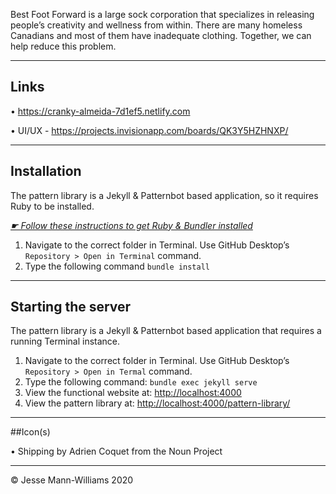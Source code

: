 Best Foot Forward is a large sock corporation that specializes in releasing people’s creativity and wellness from within. There are many homeless Canadians and most of them have inadequate clothing. Together, we can help reduce this problem.

---

## Links

• https://cranky-almeida-7d1ef5.netlify.com

• UI/UX - https://projects.invisionapp.com/boards/QK3Y5HZHNXP/

---

## Installation

The pattern library is a Jekyll & Patternbot based application, so it requires Ruby to be installed.

[*☛ Follow these instructions to get Ruby & Bundler installed*](https://learn-the-web.algonquindesign.ca/courses/web-dev-4/install-more-developer-tools/)

1. Navigate to the correct folder in Terminal. Use GitHub Desktop’s `Repository > Open in Terminal` command.
2. Type the following command `bundle install`

---

## Starting the server

The pattern library is a Jekyll & Patternbot based application that requires a running Terminal instance.

1. Navigate to the correct folder in Terminal. Use GitHub Desktop’s `Repository > Open in Termal` command.
2. Type the following command: `bundle exec jekyll serve`
3. View the functional website at: [http://localhost:4000](http://localhost:4000)
4. View the pattern library at: [http://localhost:4000/pattern-library/](http://localhost:4000/pattern-library/)

---

##Icon(s)

• Shipping by Adrien Coquet from the Noun Project

---

© Jesse Mann-Williams 2020
